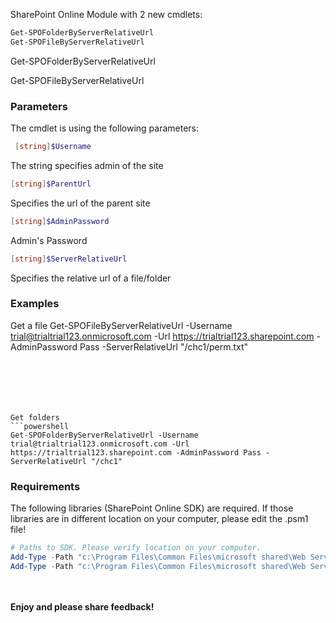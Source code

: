 SharePoint Online Module with 2 new cmdlets:

 
```powershell
Get-SPOFolderByServerRelativeUrl
Get-SPOFileByServerRelativeUrl
 ```

 

 

Get-SPOFolderByServerRelativeUrl

Get-SPOFileByServerRelativeUrl

 

<h3>Parameters</h3>

The cmdlet is using the following parameters:
```powershell
 [string]$Username
 ```
The string specifies admin of the site
```powershell
[string]$ParentUrl
```
Specifies the url of the parent site
```powershell
[string]$AdminPassword 
```
Admin's Password
```powershell
[string]$ServerRelativeUrl
```
Specifies the relative url of a file/folder

 

 

<h3>Examples</h3>

 

Get a file
 Get-SPOFileByServerRelativeUrl -Username trial@trialtrial123.onmicrosoft.com -Url https://trialtrial123.sharepoint.com -AdminPassword Pass -ServerRelativeUrl "/chc1/perm.txt"
```


 

 

Get folders 
```powershell
Get-SPOFolderByServerRelativeUrl -Username trial@trialtrial123.onmicrosoft.com -Url https://trialtrial123.sharepoint.com -AdminPassword Pass -ServerRelativeUrl "/chc1"
```


 

 

<h3> Requirements </h3>

The following libraries (SharePoint Online SDK) are required. If those libraries are in different location on your computer, please edit the .psm1 file!

```powershell
# Paths to SDK. Please verify location on your computer.    
Add-Type -Path "c:\Program Files\Common Files\microsoft shared\Web Server Extensions\15\ISAPI\Microsoft.SharePoint.Client.dll"     
Add-Type -Path "c:\Program Files\Common Files\microsoft shared\Web Server Extensions\15\ISAPI\Microsoft.SharePoint.Client.Runtime.dll" 
``` 
 

 
 

<br/><br/>
<b>Enjoy and please share feedback!</b>
